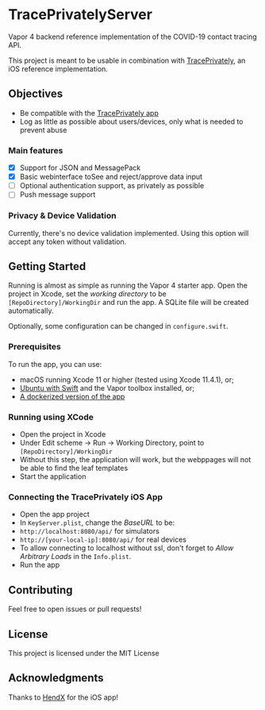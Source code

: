 # TracePrivatelyServer

Vapor 4 backend reference implementation of the COVID-19 contact tracing API.

This project is meant to be usable in combination with [TracePrivately](TracePrivately), an iOS reference implementation.

## Objectives

- Be compatible with the [TracePrivately app](https://github.com/CrunchyBagel/TracePrivately/blob/master/KeyServer/KeyServer.yaml)
- Log as little as possible about users/devices, only what is needed to prevent abuse

### Main features

- [x] Support for JSON and MessagePack
- [x] Basic webinterface toSee and reject/approve data input
- [ ] Optional authentication support, as privately as possible
- [ ] Push message support

### Privacy & Device Validation

Currently, there's no device validation implemented. Using this option will accept any token without validation. 

## Getting Started

Running is almost as simple as running the Vapor 4 starter app. Open the project in Xcode, set the *working directory* to be `[RepoDirectory]/WorkingDir` and run the app. A SQLite file will be created automatically. 

Optionally, some configuration can be changed in `configure.swift`.

### Prerequisites

To run the app, you can use:

- macOS running Xcode 11 or higher (tested using Xcode 11.4.1), or;
- [Ubuntu with Swift](https://docs.vapor.codes/4.0/install/ubuntu/) and the Vapor toolbox installed, or;
- [A dockerized version of the app](https://docs.vapor.codes/4.0/deploy/docker/)

### Running using XCode

- Open the project in Xcode
- Under Edit scheme -> Run -> Working Directory, point to `[RepoDirectory]/WorkingDir`
 - Without this step, the application will work, but the webppages will not be able to find the leaf templates
- Start the application

### Connecting the TracePrivately iOS App
- Open the app project
- In `KeyServer.plist`, change the *BaseURL* to be:
 - `http://localhost:8080/api/` for simulators
 - `http://[your-local-ip]:8080/api/` for real devices
- To allow connecting to localhost without ssl, don't forget to *Allow Arbitrary Loads* in the `Info.plist`.
- Run the app

## Contributing

Feel free to open issues or pull requests! 

## License

This project is licensed under the MIT License

## Acknowledgments

Thanks to [HendX](https://github.com/CrunchyBagel/TracePrivately/commits?author=HendX) for the iOS app!

